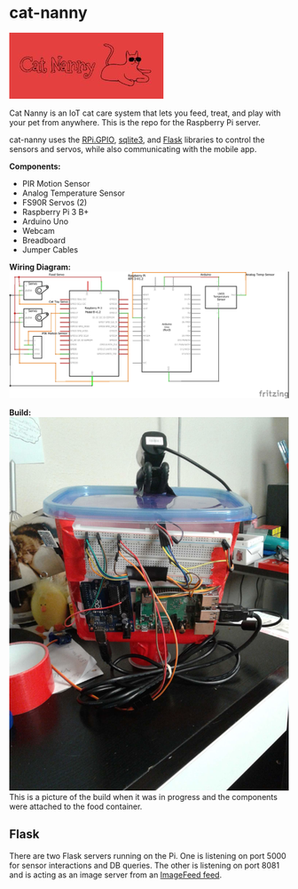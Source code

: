 # cat-nanny
![Image of Cat Nanny logo](images/catnanny.jpg)

Cat Nanny is an IoT cat care system that lets you feed, treat, and play with your pet from anywhere. This is the repo for the Raspberry Pi server.

cat-nanny uses the [RPi.GPIO](https://pypi.org/project/RPi.GPIO/), [sqlite3](https://docs.python.org/3.5/library/sqlite3.html), and [Flask](https://pypi.org/project/Flask/) libraries to control the sensors and servos, while also communicating with the mobile app.

**Components:**
- PIR Motion Sensor
- Analog Temperature Sensor
- FS90R Servos (2)
- Raspberry Pi 3 B+
- Arduino Uno
- Webcam
- Breadboard
- Jumper Cables

**Wiring Diagram:**
![Image of Wiring Diagram](images/CatNanny_schem_final.jpg)

**Build:**
![Image of Cat Nanny Build](images/build.jpg)
This is a picture of the build when it was in progress and the components were attached to the food container.


## Flask
There are two Flask servers running on the Pi. One is listening on port 5000 for sensor interactions and DB queries. The other is listening on port 8081 and is acting as an image server from an [ImageFeed feed](https://github.com/agsimmons/ImageFeed).

